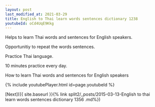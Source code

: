 ```yaml
---
layout: post
last_modified_at: 2021-03-29
title: English to Thai learn words sentences dictionary 1238 
youtubeId: oCd4UqE9Kkg
---
```

 
 
Helps to learn Thai words and sentences for English speakers.

Opportunitiy to repeat the words sentences. 

Practice Thai language. 
 
10 minutes practice every day. 
 
How to learn Thai words and sentences for English speakers 
 
{% include youtubePlayer.html id=page.youtubeId %}
 
 
[Next]({{ site.baseurl }}{% link  split2/_posts/2015-03-13-English to thai learn words sentences dictionary 1356 .md%})
 
